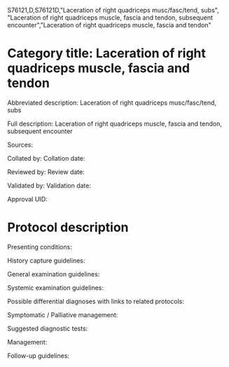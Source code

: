 S76121,D,S76121D,"Laceration of right quadriceps musc/fasc/tend, subs", "Laceration of right quadriceps muscle, fascia and tendon, subsequent encounter","Laceration of right quadriceps muscle, fascia and tendon"
# Category title: Laceration of right quadriceps muscle, fascia and tendon

Abbreviated description: Laceration of right quadriceps musc/fasc/tend, subs

Full description: Laceration of right quadriceps muscle, fascia and tendon, subsequent encounter

Sources:

Collated by:
Collation date:

Reviewed by:
Review date:

Validated by:
Validation date:

Approval UID:

# Protocol description

Presenting conditions:

History capture guidelines:

General examination guidelines:

Systemic examination guidelines:

Possible differential diagnoses with links to related protocols:

Symptomatic / Palliative management:

Suggested diagnostic tests:

Management:

Follow-up guidelines:
